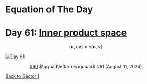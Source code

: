 # Equation of The Day

# Day 61: [Inner product space](https://en.wikipedia.org/wiki/Inner_product_space)

$$\langle\mathbf u,c\mathbf v\rangle=\bar c\langle\mathbf u,\mathbf v\rangle$$

<picture><img alt="Day 61" src="0061.png"></picture>

<center><a href="0060.html">#60</a> $\qquad\leftarrow\qquad$ #61 (August 11, 2024)</center>

[Back to Sector 1](../0-63.md)
